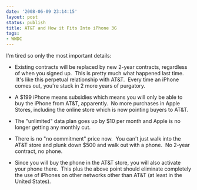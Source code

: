 ```yaml
---
date: '2008-06-09 23:14:15'
layout: post
status: publish
title: AT&T and How it Fits Into iPhone 3G
tags:
- WWDC
---
```


I'm tired so only the most important details:
	
* Existing contracts will be replaced by new 2-year contracts, regardless of when you signed up.  This is pretty much what happened last time.  It's like this perpetual relationship with AT&T.  Every time an iPhone comes out, you're stuck in 2 more years of purgatory.

* A $199 iPhone means subsidies which means you will only be able to buy the iPhone from AT&T, apparently.  No more purchases in Apple Stores, including the online store which is now pointing buyers to AT&T.

* The "unlimited" data plan goes up by $10 per month and Apple is no longer getting any monthly cut.

* There is no "no commitment" price now.  You can't just walk into the AT&T store and plunk down $500 and walk out with a phone.  No 2-year contract, no phone.

* Since you will buy the phone in the AT&T store, you will also activate your phone there.  This plus the above point should eliminate completely the use of iPhones on other networks other than AT&T (at least in the United States).

